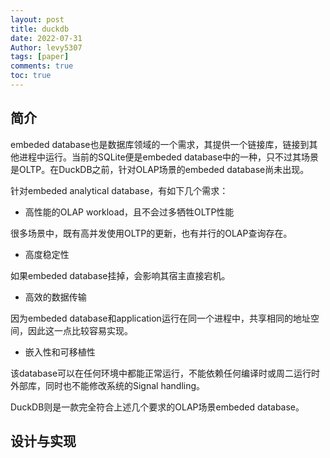 ```yaml
---
layout: post
title: duckdb
date: 2022-07-31
Author: levy5307
tags: [paper]
comments: true
toc: true
---
```


## 简介

embeded database也是数据库领域的一个需求，其提供一个链接库，链接到其他进程中运行。当前的SQLite便是embeded database中的一种，只不过其场景是OLTP。在DuckDB之前，针对OLAP场景的embeded database尚未出现。

针对embeded analytical database，有如下几个需求：

- 高性能的OLAP workload，且不会过多牺牲OLTP性能

很多场景中，既有高并发使用OLTP的更新，也有并行的OLAP查询存在。

- 高度稳定性

如果embeded database挂掉，会影响其宿主直接宕机。

- 高效的数据传输

因为embeded database和application运行在同一个进程中，共享相同的地址空间，因此这一点比较容易实现。

- 嵌入性和可移植性

该database可以在任何环境中都能正常运行，不能依赖任何编译时或周二运行时外部库，同时也不能修改系统的Signal handling。

DuckDB则是一款完全符合上述几个要求的OLAP场景embeded database。

## 设计与实现


